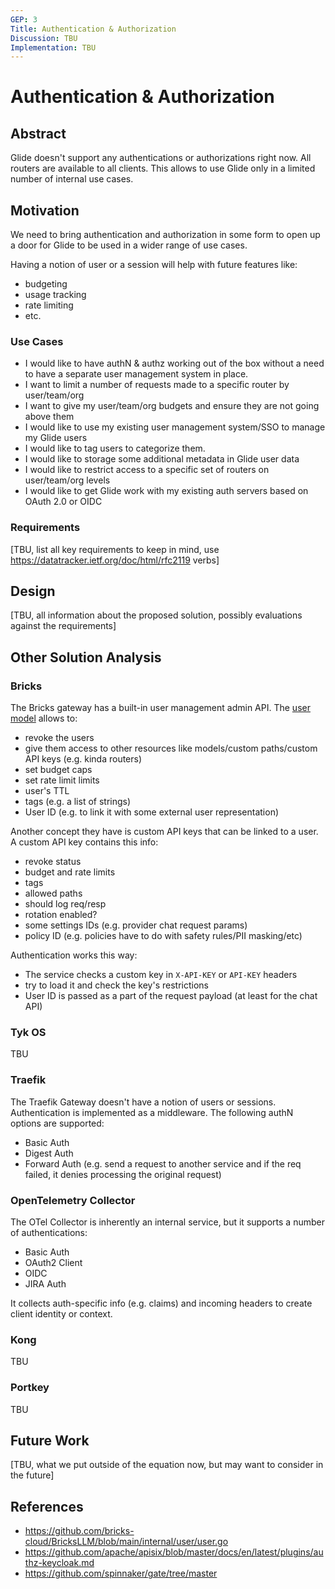 ```yaml
---
GEP: 3
Title: Authentication & Authorization
Discussion: TBU
Implementation: TBU
---
```

# Authentication & Authorization

## Abstract

Glide doesn't support any authentications or authorizations right now. All routers are available to all clients.
This allows to use Glide only in a limited number of internal use cases.

## Motivation

We need to bring authentication and authorization in some form to
open up a door for Glide to be used in a wider range of use cases.

Having a notion of user or a session will help with future features like:
- budgeting
- usage tracking
- rate limiting
- etc.

### Use Cases

- I would like to have authN & authz working out of the box without a need to have a separate user management system in place.
- I want to limit a number of requests made to a specific router by user/team/org
- I want to give my user/team/org budgets and ensure they are not going above them
- I would like to use my existing user management system/SSO to manage my Glide users
- I would like to tag users to categorize them.
- I would like to storage some additional metadata in Glide user data
- I would like to restrict access to a specific set of routers on user/team/org levels
- I would like to get Glide work with my existing auth servers based on OAuth 2.0 or OIDC

### Requirements

[TBU, list all key requirements to keep in mind, use https://datatracker.ietf.org/doc/html/rfc2119 verbs]

## Design

[TBU, all information about the proposed solution, possibly evaluations against the requirements]

## Other Solution Analysis

### Bricks

The Bricks gateway has a built-in user management admin API.
The [user model](https://github.com/bricks-cloud/BricksLLM/blob/main/internal/user/user.go) allows to:
- revoke the users
- give them access to other resources like models/custom paths/custom API keys (e.g. kinda routers)
- set budget caps
- set rate limit limits
- user's TTL
- tags (e.g. a list of strings)
- User ID (e.g. to link it with some external user representation)

Another concept they have is custom API keys that can be linked to a user.
A custom API key contains this info:
- revoke status
- budget and rate limits
- tags
- allowed paths
- should log req/resp
- rotation enabled?
- some settings IDs (e.g. provider chat request params)
- policy ID (e.g. policies have to do with safety rules/PII masking/etc)

Authentication works this way:
- The service checks a custom key in `X-API-KEY` or `API-KEY` headers
- try to load it and check the key's restrictions
- User ID is passed as a part of the request payload (at least for the chat API)

### Tyk OS

TBU

### Traefik

The Traefik Gateway doesn't have a notion of users or sessions. 
Authentication is implemented as a middleware. The following authN options are supported:
- Basic Auth
- Digest Auth
- Forward Auth (e.g. send a request to another service and if the req failed, it denies processing the original request)

### OpenTelemetry Collector

The OTel Collector is inherently an internal service, but it supports a number of authentications:
- Basic Auth
- OAuth2 Client
- OIDC
- JIRA Auth

It collects auth-specific info (e.g. claims) and incoming headers to create client identity or context.

### Kong

TBU

### Portkey

TBU

## Future Work

[TBU, what we put outside of the equation now, but may want to consider in the future]

## References

- https://github.com/bricks-cloud/BricksLLM/blob/main/internal/user/user.go
- https://github.com/apache/apisix/blob/master/docs/en/latest/plugins/authz-keycloak.md
- https://github.com/spinnaker/gate/tree/master
